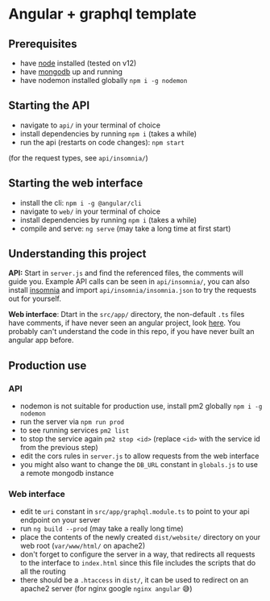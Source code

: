 # Angular + graphql template

## Prerequisites
- have [node](https://nodejs.org/en/) installed (tested on v12)
- have [mongodb](https://docs.mongodb.com/manual/installation/) up and running
- have nodemon installed globally `npm i -g nodemon`

## Starting the API
- navigate to `api/` in your terminal of choice
- install dependencies by running `npm i` (takes a while)
- run the api (restarts on code changes): `npm start`

(for the request types, see `api/insomnia/`)

## Starting the web interface
- install the cli: `npm i -g @angular/cli`
- navigate to `web/` in your terminal of choice
- install dependencies by running `npm i` (takes a while)
- compile and serve: `ng serve` (may take a long time at first start)


## Understanding this project
**API:** Start in `server.js` and find the referenced files, the comments will guide you. Example API calls can be seen in `api/insomnia/`, you can also install [insomnia](https://insomnia.rest) and import `api/insomnia/insomnia.json` to try the requests out for yourself.

**Web interface**: Dtart in the `src/app/` directory, the non-default `.ts` files have comments, if have never seen an angular project, look [here](https://angular.io/start). You probably can't understand the code in this repo, if you have never built an angular app before.


## Production use
### API
- nodemon is not suitable for production use, install pm2 globally `npm i -g nodemon`
- run the server via `npm run prod`
- to see running services `pm2 list`
- to stop the service again `pm2 stop <id>` (replace `<id>` with the service id from the previous step)
- edit the cors rules in `server.js` to allow requests from the web interface
- you might also want to change the `DB_URL` constant in `globals.js` to use a remote mongodb instance

### Web interface
- edit te `uri` constant in `src/app/graphql.module.ts` to point to your api endpoint on your server
- run `ng build --prod` (may take a really long time)
- place the contents of the newly created `dist/website/` directory on your web root (`var/www/html/` on apache2)
- don't forget to configure the server in a way, that redirects all requests to the interface to `index.html` since this file includes the scripts that do all the routing
- there should be a `.htaccess` in `dist/`, it can be used to redirect on an apache2 server (for nginx google `nginx angular` 😅)
